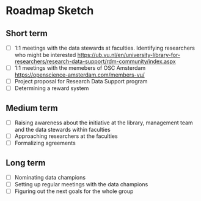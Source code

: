 # Roadmap Sketch

## Short term
- [ ] 1:1 meetings with the data stewards at faculties. Identifying researchers who might be interested https://ub.vu.nl/en/university-library-for-researchers/research-data-support/rdm-community/index.aspx
- [ ] 1:1 meetings with the memebers of OSC Amsterdam https://openscience-amsterdam.com/members-vu/
- [ ] Project proposal for Research Data Support program
- [ ] Determining a reward system 

## Medium term 
- [ ] Raising awareness about the initiative at the library, management team and the data stewards within faculties
- [ ] Approaching researchers at the faculties
- [ ] Formalizing agreements

## Long term 
- [ ] Nominating  data champions
- [ ] Setting up regular meetings with the data champions
- [ ] Figuring out the next goals for the whole group
